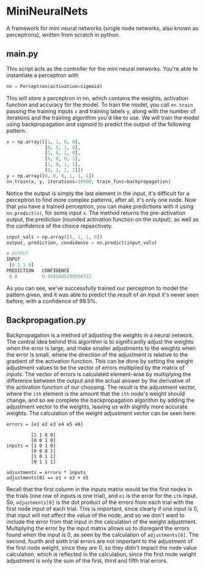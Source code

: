 # MiniNeuralNets
A framework for mini neural networks (single node networks, also known as perceptrons), written from scratch in python.

## main.py
This script acts as the controller for the mini neural networks. You're able to instantiate a perceptron with
```python
nn = Perceptron(activation=sigmoid)
```
This will store a perceptron in nn, which contains the weights, activation function and accuracy for the model. To train the model, you call `nn.train` passing the training inputs `x` and training labels `y`, along with the number of iterations and the training algorithm you'd like to use. We will train the model using backpropagation and sigmoid to predict the output of the following pattern:
```python
x = np.array([[1, 1, 0, 0],
              [0, 0, 1, 0],
              [1, 0, 1, 0],
              [0, 0, 0, 1],
              [1, 0, 1, 1],
              [0, 1, 1, 1]])
y = np.array([0, 0, 0, 1, 1, 1])
nn.train(x, y, iterations=10000, train_func=backpropagation)
```
Notice the output is simply the last element in the input, it's difficult for a perceptron to find more complex patterns, after all, it's only one node. Now that you have a trained perceptron, you can make predictions with it using `nn.predict(x)`, for some input `x`. The method returns the pre-activation output, the prediction (rounded activation function on the output), as well as the confidence of the choice repsectively.
```python
input_vals = np.array([0, 1, 1, 0])
output, prediction, condidence = nn.predict(input_vals)
```
```python
# OUTPUT
INPUT 
 [0 1 1 0]
PREDICTION 	 CONFIDENCE 
 0.0 		 0.9945485299594722
```
As you can see, we've successfully trained our perceptron to model the pattern given, and it was able to predict the result of an input it's never seen before, with a confidence of 99.5%.

## Backpropagation.py
Backpropagation is a method of adjusting the weights in a neural network. The central idea behind this algorithm is to significantly adjust the weights when the error is large, and make smaller adjustments to the weights when the error is small, where the direction of the adjustment is relative to the gradient of the activation function. This can be done by setting the weight adjustment values to be the vector of errors multiplied by the matrix of inputs. The vector of errors is calculated element-wise by multiplying the difference between the output and the actual answer by the derivative of the activation function of our choosing. The result is the adjustment vector, where the `ith` element is the amount that the `ith` node's weight should change, and so we complete the backpropagation algorithm by adding the adjustment vector to the weights, leaving us with slightly more accurate weights. The calculation of the weight adjustment vector can be seen here:
```
errors = [e1 e2 e3 e4 e5 e6]      

         [1 1 0 0]
         [0 0 1 0]
inputs = [1 0 1 0]
         [0 0 0 1]
         [1 0 1 1]
         [0 1 1 1]
         
adjustments = errors * inputs
adjustments[0] == e1 + e3 + e5
```
Recall that the first column in the inputs matrix would be the first nodes in the trials (one row of inputs is one trial), and `ei` is the error for the `ith` input. So, `adjustments[0]` is the dot product of the errors from each trial with the first node input of each trial. This is important, since clearly if one input is 0, that input will not affect the value of the node, and so we don't want to include the error from that input in the calculation of the weight adjustment. Multiplying the error by the input matrix allows us to disregard the errors found when the input is 0, as seen by the calculation of `adjustments[0]`. The second, fourth and sixth trial errors are not important to the adjustment of the first node weight, since they are 0, so they didn't impact the node value calculation, which is reflected in the calculation, since the first node weight adjustment is only the sum of the first, third and fifth trial errors.
